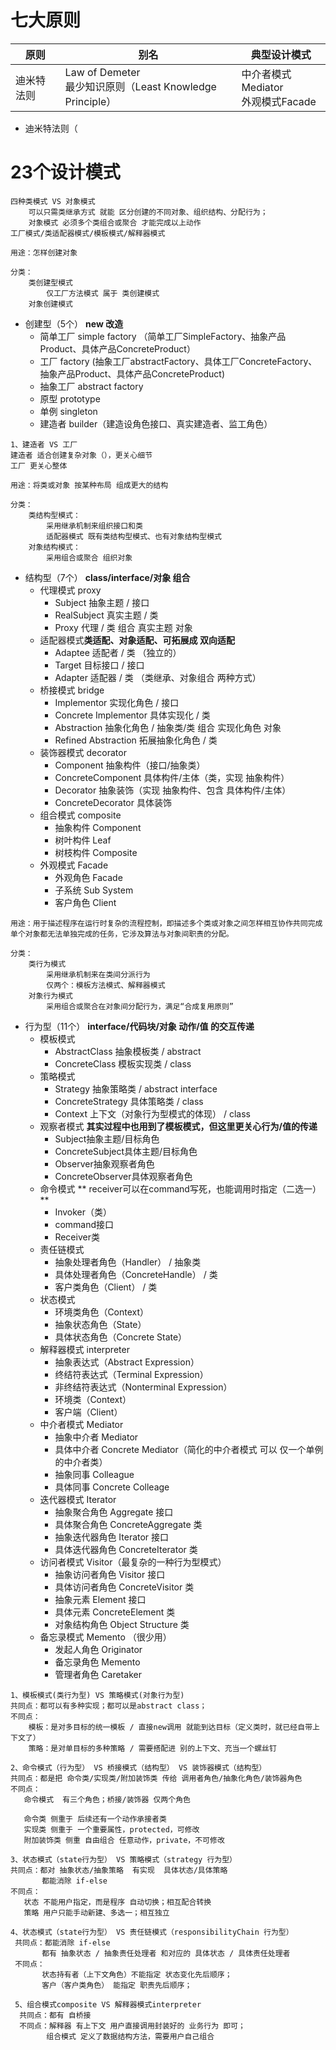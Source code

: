# 七大原则
| 原则       | 别名 | 典型设计模式 |
| -------------- | ------- | ------- |
| 迪米特法则           | Law of Demeter<br/>最少知识原则（Least Knowledge Principle）       | 中介者模式Mediator<br/>外观模式Facade      |
* 迪米特法则（

# 23个设计模式
```
四种类模式 VS 对象模式
    可以只需类继承方式 就能 区分创建的不同对象、组织结构、分配行为；
    对象模式 必须多个类组合或聚合 才能完成以上动作
工厂模式/类适配器模式/模板模式/解释器模式
```
```
用途：怎样创建对象

分类：
    类创建型模式
        仅工厂方法模式 属于 类创建模式
    对象创建模式
```     
* 创建型（5个） **new 改造**
    * 简单工厂 simple factory （简单工厂SimpleFactory、抽象产品Product、具体产品ConcreteProduct）
    * 工厂 factory (抽象工厂abstractFactory、具体工厂ConcreteFactory、抽象产品Product、具体产品ConcreteProduct)
    * 抽象工厂 abstract factory
    * 原型 prototype
    * 单例 singleton
    * 建造者 builder（建造设角色接口、真实建造者、监工角色）
```
1、建造者 VS 工厂
建造者 适合创建复杂对象（），更关心细节
工厂 更关心整体
```

```
用途：将类或对象 按某种布局 组成更大的结构

分类：
    类结构型模式：
        采用继承机制来组织接口和类
        适配器模式 既有类结构型模式、也有对象结构型模式
    对象结构模式：
        采用组合或聚合 组织对象
```
* 结构型（7个） **class/interface/对象 组合**
    * 代理模式 proxy
        * Subject 抽象主题 / 接口
        * RealSubject 真实主题 / 类
        * Proxy 代理 / 类  组合 真实主题 对象
    * 适配器模式**类适配、对象适配、可拓展成 双向适配**
        * Adaptee 适配者 / 类 （独立的）
        * Target 目标接口  / 接口
        * Adapter 适配器 / 类 （类继承、对象组合 两种方式）
    * 桥接模式 bridge
        * Implementor 实现化角色 / 接口
        * Concrete Implementor 具体实现化 / 类
        * Abstraction 抽象化角色 / 抽象类/类 组合 实现化角色 对象
        * Refined Abstraction 拓展抽象化角色 / 类
    * 装饰器模式 decorator
        * Component 抽象构件（接口/抽象类）
        * ConcreteComponent 具体构件/主体（类，实现 抽象构件）
        * Decorator 抽象装饰（实现 抽象构件、包含 具体构件/主体）
        * ConcreteDecorator 具体装饰
    * 组合模式 composite
        * 抽象构件 Component
        * 树叶构件 Leaf
        * 树枝构件 Composite
    * 外观模式 Facade
        * 外观角色 Facade
        * 子系统 Sub System
        * 客户角色 Client
```
用途：用于描述程序在运行时复杂的流程控制，即描述多个类或对象之间怎样相互协作共同完成单个对象都无法单独完成的任务，它涉及算法与对象间职责的分配。

分类：
    类行为模式
        采用继承机制来在类间分派行为
        仅两个：模板方法模式、解释器模式
    对象行为模式
        采用组合或聚合在对象间分配行为，满足“合成复用原则”
```
* 行为型（11个） **interface/代码块/对象 动作/值 的交互传递**
    * 模板模式
        * AbstractClass 抽象模板类 / abstract
        * ConcreteClass 模板实现类 / class
    * 策略模式
        * Strategy 抽象策略类 / abstract interface
        * ConcreteStrategy 具体策略类 / class
        * Context 上下文（对象行为型模式的体现） / class
    * 观察者模式 **其实过程中也用到了模板模式，但这里更关心行为/值的传递**
        * Subject抽象主题/目标角色
        * ConcreteSubject具体主题/目标角色
        * Observer抽象观察者角色
        * ConcreteObserver具体观察者角色
    * 命令模式 ** receiver可以在command写死，也能调用时指定（二选一） **
        * Invoker（类）
        * command接口
        * Receiver类
    * 责任链模式 
        * 抽象处理者角色（Handler） / 抽象类
        * 具体处理者角色（ConcreteHandle） / 类
        * 客户类角色（Client） / 类
    * 状态模式
        * 环境类角色（Context）
        * 抽象状态角色（State）
        * 具体状态角色（Concrete State）
    * 解释器模式 interpreter
        * 抽象表达式（Abstract Expression）
        * 终结符表达式（Terminal Expression）
        * 非终结符表达式（Nonterminal Expression）
        * 环境类（Context）
        * 客户端（Client）
    * 中介者模式 Mediator
        * 抽象中介者 Mediator
        * 具体中介者 Concrete Mediator（简化的中介者模式 可以 仅一个单例的中介者类）
        * 抽象同事 Colleague
        * 具体同事 Concrete Colleage
    * 迭代器模式 Iterator
        * 抽象聚合角色 Aggregate 接口
        * 具体聚合角色 ConcreteAggregate 类
        * 抽象迭代器角色 Iterator 接口
        * 具体迭代器角色 ConcreteIterator 类
    * 访问者模式 Visitor（最复杂的一种行为型模式）
        * 抽象访问者角色 Visitor 接口
        * 具体访问者角色 ConcreteVisitor 类
        * 抽象元素 Element 接口
        * 具体元素 ConcreteElement  类
        * 对象结构角色 Object Structure 类
    * 备忘录模式 Memento （很少用）
        * 发起人角色 Originator
        * 备忘录角色 Memento
        * 管理者角色 Caretaker
    
 ```
 1、模板模式(类行为型) VS 策略模式(对象行为型)
 共同点：都可以有多种实现；都可以是abstract class；
 不同点：
     模板：是对多目标的统一模板 / 直接new调用 就能到达目标（定义类时，就已经自带上下文了）
     策略：是对单目标的多种策略 / 需要搭配进 别的上下文、充当一个螺丝钉
 
 2、命令模式（行为型） VS 桥接模式（结构型） VS 装饰器模式（结构型）
 共同点：都是把 命令类/实现类/附加装饰类 传给 调用者角色/抽象化角色/装饰器角色
 不同点：
    命令模式  有三个角色；桥接/装饰器 仅两个角色
    
    命令类 侧重于 后续还有一个动作承接者类
    实现类 侧重于 一个重要属性，protected，可修改
    附加装饰类 侧重 自由组合 任意动作，private，不可修改
 
 3、状态模式（state行为型） VS 策略模式（strategy 行为型）
 共同点：都对 抽象状态/抽象策略  有实现  具体状态/具体策略
        都能消除 if-else 
 不同点：
    状态 不能用户指定，而是程序 自动切换；相互配合转换
    策略 用户只能手动新建、多选一；相互独立
 
 4、状态模式（state行为型） VS 责任链模式（responsibilityChain 行为型）
  共同点：都能消除 if-else
        都有 抽象状态 / 抽象责任处理者 和对应的 具体状态 / 具体责任处理者
  不同点：
        状态持有者（上下文角色）不能指定 状态变化先后顺序；
        客户（客户类角色） 能指定 职责先后顺序；
        
  5、组合模式composite VS 解释器模式interpreter
   共同点：都有 自桥接
   不同点：解释器 有上下文 用户直接调用封装好的 业务行为 即可；
         组合模式 定义了数据结构方法，需要用户自己组合
 ```